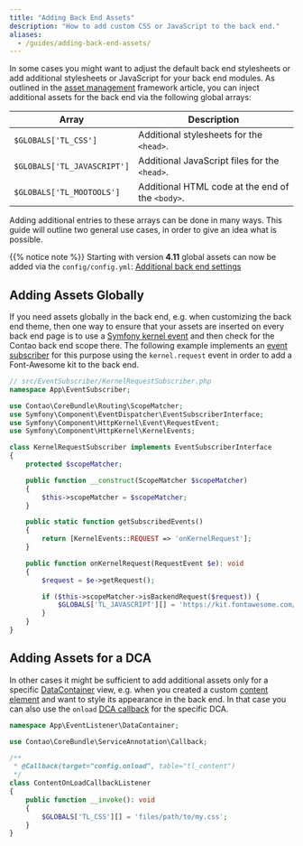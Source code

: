 ```yaml
---
title: "Adding Back End Assets"
description: "How to add custom CSS or JavaScript to the back end."
aliases:
  - /guides/adding-back-end-assets/
---
```



In some cases you might want to adjust the default back end stylesheets or add additional
stylesheets or JavaScript for your back end modules. As outlined in the [asset management][AssetManagement]
framework article, you can inject additional assets for the back end via the following 
global arrays:

| Array | Description |
| --- | --- |
| `$GLOBALS['TL_CSS']` | Additional stylesheets for the `<head>`. |
| `$GLOBALS['TL_JAVASCRIPT']` | Additional JavaScript files for the `<head>`. |
| `$GLOBALS['TL_MOOTOOLS']` | Additional HTML code at the end of the `<body>`. |

Adding additional entries to these arrays can be done in many ways. This guide will
outline two general use cases, in order to give an idea what is possible.

{{% notice note %}}
Starting with version **4.11** global assets can now be added via the `config/config.yml`:
[Additional back end settings](https://docs.contao.org/manual/en/system/settings/#additional-back-end-settings)

## Adding Assets Globally

If you need assets globally in the back end, e.g. when customizing the back end
theme, then one way to ensure that your assets are inserted on every back end page 
is to use a [Symfony kernel event][SymfonyEvents] and then check for the Contao 
back end scope there. The following example implements an [event subscriber][SymfonyEventSubscriber]
for this purpose using the `kernel.request` event in order to add a Font-Awesome
kit to the back end.

```php
// src/EventSubscriber/KernelRequestSubscriber.php
namespace App\EventSubscriber;

use Contao\CoreBundle\Routing\ScopeMatcher;
use Symfony\Component\EventDispatcher\EventSubscriberInterface;
use Symfony\Component\HttpKernel\Event\RequestEvent;
use Symfony\Component\HttpKernel\KernelEvents;

class KernelRequestSubscriber implements EventSubscriberInterface
{
    protected $scopeMatcher;

    public function __construct(ScopeMatcher $scopeMatcher)
    {
        $this->scopeMatcher = $scopeMatcher;
    }

    public static function getSubscribedEvents()
    {
        return [KernelEvents::REQUEST => 'onKernelRequest'];
    }

    public function onKernelRequest(RequestEvent $e): void
    {
        $request = $e->getRequest();

        if ($this->scopeMatcher->isBackendRequest($request)) {
            $GLOBALS['TL_JAVASCRIPT'][] = 'https://kit.fontawesome.com/xhcf1h83c6.js';
        }
    }
}
```


## Adding Assets for a DCA

In other cases it might be sufficient to add additional assets only for a specific
[DataContainer][DataContainer] view, e.g. when you created a custom [content element][ContentElement]
and want to style its appearance in the back end. In that case you can also use
the `onload` [DCA callback][DcaCallbacks] for the specific DCA.

```php
namespace App\EventListener\DataContainer;

use Contao\CoreBundle\ServiceAnnotation\Callback;

/**
 * @Callback(target="config.onload", table="tl_content")
 */
class ContentOnLoadCallbackListener
{
    public function __invoke(): void
    {
        $GLOBALS['TL_CSS'][] = 'files/path/to/my.css';
    }
}
```


[AssetManagement]: /framework/asset-management/
[SymfonyEvents]: https://symfony.com/doc/current/reference/events.html
[SymfonyEventSubscriber]: https://symfony.com/doc/current/components/event_dispatcher.html#using-event-subscribers
[DataContainer]: /framework/dca/
[ContentElement]: /framework/content-elements/
[DcaCallbacks]: /reference/dca/callbacks/
